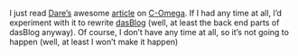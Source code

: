 I just read [Dare’s](http://www.25hoursaday.com/weblog/) awesome
[article](http://msdn.microsoft.com/xml/default.aspx?pull=/library/en-us/dnexxml/html/xml01142005.asp)
on [C-Omega](http://research.microsoft.com/Comega/). If I had any time
at all, I’d experiment with it to rewrite
[dasBlog](http://sourceforge.net/projects/dasblogce) (well, at least the
back end parts of dasBlog anyway). Of course, I don’t have any time at
all, so it’s not going to happen (well, at least I won’t make it happen)
